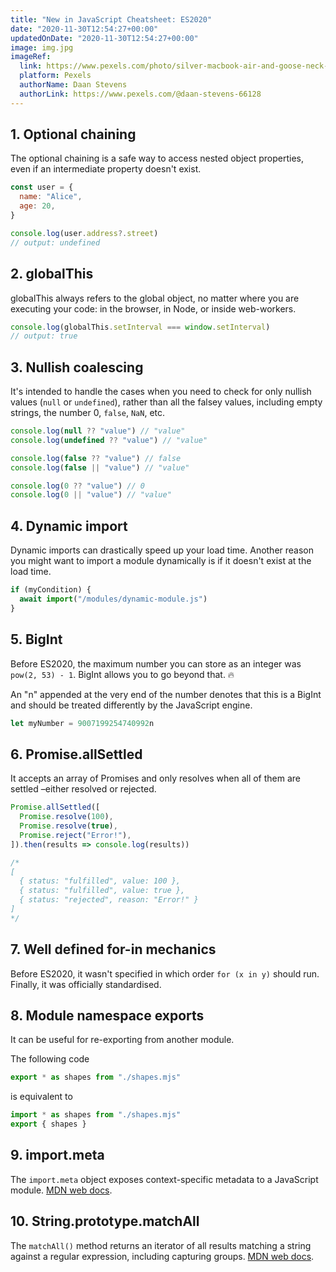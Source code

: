 ```yaml
---
title: "New in JavaScript Cheatsheet: ES2020"
date: "2020-11-30T12:54:27+00:00"
updatedOnDate: "2020-11-30T12:54:27+00:00"
image: img.jpg
imageRef:
  link: https://www.pexels.com/photo/silver-macbook-air-and-goose-neck-lamp-939331/
  platform: Pexels
  authorName: Daan Stevens
  authorLink: https://www.pexels.com/@daan-stevens-66128
---
```


## 1. Optional chaining

The optional chaining is a safe way to access nested object properties, even if an intermediate property doesn't exist.

```javascript
const user = {
  name: "Alice",
  age: 20,
}

console.log(user.address?.street)
// output: undefined
```

## 2. globalThis

globalThis always refers to the global object, no matter where you are executing your code: in the browser, in Node, or inside web-workers.

```javascript
console.log(globalThis.setInterval === window.setInterval)
// output: true
```

## 3. Nullish coalescing

It's intended to handle the cases when you need to check for only nullish values (`null` or `undefined`), rather than all the falsey values, including empty strings, the number 0, `false`, `NaN`, etc.

```javascript
console.log(null ?? "value") // "value"
console.log(undefined ?? "value") // "value"

console.log(false ?? "value") // false
console.log(false || "value") // "value"

console.log(0 ?? "value") // 0
console.log(0 || "value") // "value"
```

## 4. Dynamic import

Dynamic imports can drastically speed up your load time. Another reason you might want to import a module dynamically is if it doesn't exist at the load time.

```javascript
if (myCondition) {
  await import("/modules/dynamic-module.js")
}
```

## 5. BigInt

Before ES2020, the maximum number you can store as an integer was `pow(2, 53) - 1`. BigInt allows you to go beyond that. 🔥

An "n" appended at the very end of the number denotes that this is a BigInt and should be treated differently by the JavaScript engine.

```javascript
let myNumber = 9007199254740992n
```

## 6. Promise.allSettled

It accepts an array of Promises and only resolves when all of them are settled –either resolved or rejected.

```javascript
Promise.allSettled([
  Promise.resolve(100),
  Promise.resolve(true),
  Promise.reject("Error!"),
]).then(results => console.log(results))

/*
[
  { status: "fulfilled", value: 100 },
  { status: "fulfilled", value: true },
  { status: "rejected", reason: "Error!" }
]
*/
```

## 7. Well defined for-in mechanics

Before ES2020, it wasn't specified in which order `for (x in y)` should run. Finally, it was officially standardised.

## 8. Module namespace exports

It can be useful for re-exporting from another module.

The following code

```javascript
export * as shapes from "./shapes.mjs"
```

is equivalent to

```javascript
import * as shapes from "./shapes.mjs"
export { shapes }
```

## 9. import.meta

The `import.meta` object exposes context-specific metadata to a JavaScript module. [MDN web docs](https://developer.mozilla.org/en-US/docs/Web/JavaScript/Reference/Statements/import.meta).

## 10. String.prototype.matchAll

The `matchAll()` method returns an iterator of all results matching a string against a regular expression, including capturing groups. [MDN web docs](https://developer.mozilla.org/en-US/docs/Web/JavaScript/Reference/Global_Objects/String/matchAll).
